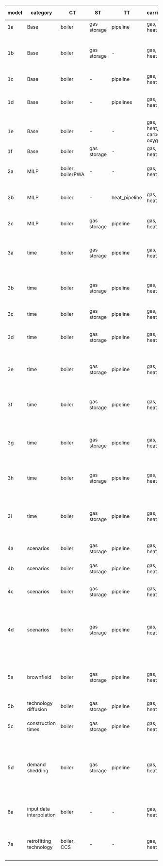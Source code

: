 | **model** | **category**             | **CT**            | **ST**      | **TT**        | **carriers**              | **nodes** | **intra-year** | **inter-year**        | **responsible** | **comment**                                                           |
|-----------|--------------------------|-------------------|-------------|---------------|---------------------------|-----------|----------------|-----------------------|-----------------|-----------------------------------------------------------------------|
| 1a        | Base                     | boiler            | gas storage | pipeline      | gas, heat                 | 2         | 1 TS           | 1 year                | AG              |                                                                       |
| 1b        | Base                     | boiler            | gas storage | -             | gas, heat                 | 2         | 1 TS           | 1 year                | LK              | No values tested because it will never be built with one ts           |
| 1c        | Base                     | boiler            | -           | pipeline      | gas, heat                 | 2         | 1 TS           | 1 year                | LK              |                                                                       |
| 1d        | Base                     | boiler            | -           | pipelines     | gas, heat                 | 2         | 1 TS           | 1 year                | AG              | exponential vs. linear loss for transport technologies                |
| 1e        | Base                     | boiler            | -           | -             | gas, heat, carbon, oxygen | 2         | 1 TS           | 1 year                | AG              | 2 input and output carriers                                           |
| 1f        | Base                     | boiler            | gas storage | -             | gas, heat                 | 1         | 2 TS           | 1 year                | JM              | only one node                                                         |
| 2a        | MILP                     | boiler, boilerPWA | -           | -             | gas, heat                 | 2         | 1 TS           | 1 year                | AG              | conver techs with and without PWA capex                               |
| 2b        | MILP                     | boiler            | -           | heat_pipeline | gas, heat                 | 2         | 4 TS           | 1 year                | JM              | min load for all technology types                                     |
| 2c        | MILP                     | boiler            | gas storage | pipeline      | gas, heat                 | 2         | 2 TS           | 1 year                | JM              | min capacity for all technology types                                 |
| 3a        | time                     | boiler            | gas storage | pipeline      | gas, heat                 | 2         | full TS        | 1 year                | JM              | Capacity, Opex yearly depend on maximum demand                        |
| 3b        | time                     | boiler            | gas storage | pipeline      | gas, heat                 | 2         | full TS, agg.  | 1 year                | JM              | No values tested. TSA yields different values each run.               |
| 3c        | time                     | boiler            | gas storage | pipeline      | gas, heat                 | 2         | 1 TS           | 3 years, PF           | JM              |                                                                       |
| 3d        | time                     | boiler            | gas storage | pipeline      | gas, heat                 | 2         | 1 TS           | 3 years, 1 year MF    | JM              | Only Results object is tested: Capacity & Addition                    |
| 3e        | time                     | boiler            | gas storage | pipeline      | gas, heat                 | 2         | 1 TS           | 3 years, 2 year MF    | JM              | Only Results object is tested: Capacity & Addition                    |
| 3f        | time                     | boiler            | gas storage | pipeline      | gas, heat                 | 2         | full TS, agg   | 3 years, PF           | JM              | No values tested. TSA yields different values each run.               |
| 3g        | time                     | boiler            | gas storage | pipeline      | gas, heat                 | 2         | full TS, agg   | 3 years, 2 year MF    | JM              | No values tested. TSA yields different values each run.               |
| 3h        | time                     | boiler            | gas storage | pipeline      | gas, heat                 | 2         | 1 TS           | 3 years, PF, biannual | JB              | Test interval between years and related results.                      |
| 3i        | time                     | boiler            | gas storage | pipeline      | gas, heat                 | 2         | 3 TS, agg      | 3 years, PF           | LS              | Test multiyear storage periodicity and year specific TS input data.   |
| 4a        | scenarios                | boiler            | gas storage | pipeline      | gas, heat                 | 2         | 1 TS           | 1 year                | AG              | test general scenario behavior                                        |
| 4b        | scenarios                | boiler            | gas storage | pipeline      | gas, heat                 | 2         | 1 TS           | 1 year                | AG              | test scenario set expansion                                           |
| 4c        | scenarios                | boiler            | gas storage | pipeline      | gas, heat                 | 2         | 1 TS           | 1 year                | AG              | test scenarios for system and analysis                                |
| 4d        | scenarios                | boiler            | gas storage | pipeline      | gas, heat                 | 2         | 1 TS           | 1 year                | AG              | test list expansion: scenario names, value changes, carrier exclusion |
| 5a        | brownfield               | boiler            | gas storage | pipeline      | gas, heat                 | 2         | 1 TS           | 1 year                | JM              | Test capacity addition and capacities existing, also for energy       |
| 5b        | technology diffusion     | boiler            | gas storage | pipeline      | gas, heat                 | 2         | 1 TS           | 3 years, PF           | JM              | to be revised!!                                                       |
| 5c        | construction times       | boiler            | gas storage | pipeline      | gas, heat                 | 2         | 1 TS           | 3 years, PF           | AG              | construction time and existing capacity                               |
| 5d        | demand shedding          | boiler            | gas storage | pipeline      | gas, heat                 | 2         | 1 TS           | 1 year                | JB              | Test cost shed demand, shed demand, capacities (no transport loss)    |
| 6a        | input data interpolation | boiler            | -           | -             | gas, heat                 | 2         | 1 TS           | 3 years, PF           | LK              | test using and skipping interpolation of yearly input data            |                          |
| 7a        | retrofitting technology  | boiler, CCS       | -           | -             | gas, heat                 | 2         | 1 TS           | 1 year                | AG              | test coupling of covnersion and retrofit technology                   |
